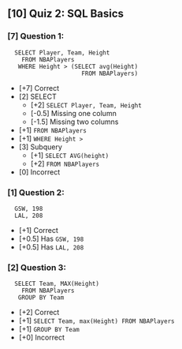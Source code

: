 ## [10] Quiz 2: SQL Basics 

### [7] Question 1:
```
  SELECT Player, Team, Height
    FROM NBAPlayers
   WHERE Height > (SELECT avg(Height) 
                     FROM NBAPlayers)
```
- [+7] Correct
- [2] SELECT
  - [+2] `SELECT Player, Team, Height`
  - [-0.5] Missing one column
  - [-1.5] Missing two columns
- [+1] `FROM NBAPlayers`
- [+1] `WHERE Height >`
- [3] Subquery
  - [+1] `SELECT AVG(height)`
  - [+2] `FROM NBAPlayers`
- [0] Incorrect

### [1] Question 2:
```
  GSW, 198
  LAL, 208
```
- [+1] Correct
- [+0.5] Has `GSW, 198`
- [+0.5] Has `LAL, 208`

### [2] Question 3:
```
  SELECT Team, MAX(Height)
    FROM NBAPlayers
   GROUP BY Team
```
- [+2] Correct
- [+1] `SELECT Team, max(Height) FROM NBAPlayers`
- [+1] `GROUP BY Team`
- [+0] Incorrect
